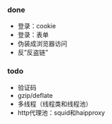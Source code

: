 ### done

- 登录：cookie
- 登录：表单
- 伪装成浏览器访问
- 反”反盗链”

### todo

- 验证码
- gzip/deflate
- 多线程（线程类和线程池）
- http代理池：squid和haipproxy